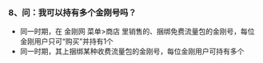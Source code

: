 ### 8、问：我可以持有多个金刚号吗？
- 同一时期，在 金刚网 菜单>商店 里销售的、捆绑免费流量包的金刚号，每位金刚用户只可“购买”并持有1个
- 同一时期，其上捆绑某种收费流量包的金刚号，每位金刚用户可持有多个
